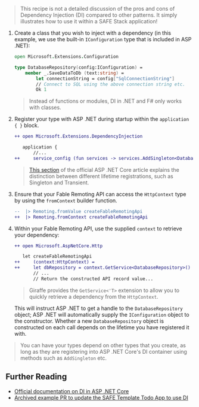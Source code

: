 > This recipe is not a detailed discussion of the pros and cons of Dependency Injection (DI) compared to other patterns. It simply illustrates how to use it within a SAFE Stack application!

1. Create a class that you wish to inject with a dependency (in this example, we use the built-in `IConfiguration` type that is included in ASP .NET):

    ```fsharp
    open Microsoft.Extensions.Configuration

    type DatabaseRepository(config:IConfiguration) =
        member _.SaveDataToDb (text:string) =
            let connectionString = config["SqlConnectionString"]
            // Connect to SQL using the above connection string etc.
            Ok 1
    ```

    > Instead of functions or modules, DI in .NET and F# only works with classes.

2. Register your type with ASP .NET during startup within the `application { }` block.
    ```diff
    ++ open Microsoft.Extensions.DependencyInjection

       application {
           //...
    ++     service_config (fun services -> services.AddSingleton<DatabaseRepository>())
    ```

    > [This section](https://learn.microsoft.com/en-us/aspnet/core/fundamentals/dependency-injection?view=aspnetcore-8.0#lifetime-and-registration-options) of the official ASP .NET Core article explains the distinction between different lifetime registrations, such as Singleton and Transient.

3. Ensure that your Fable Remoting API can access the `HttpContext` type by using the `fromContext` builder function.
    ```diff
    --  |> Remoting.fromValue createFableRemotingApi
    ++  |> Remoting.fromContext createFableRemotingApi
    ```

4. Within your Fable Remoting API, use the supplied `context` to retrieve your dependency:

    ```diff
    ++ open Microsoft.AspNetCore.Http

       let createFableRemotingApi
    ++     (context:HttpContext) =
    ++     let dbRepository = context.GetService<DatabaseRepository>()
           // ...
           // Return the constructed API record value...
    ```

    > Giraffe provides the `GetService<'T>` extension to allow you to quickly retrieve a dependency from the `HttpContext`.

    This will instruct ASP .NET to get a handle to the `DatabaseRepository` object; ASP .NET will automatically supply the `IConfiguration` object to the constructor. Whether a new `DatabaseRepository` object is constructed on each call depends on the lifetime you have registered it with.

> You can have your types depend on other types that you create, as long as they are registering into ASP .NET Core's DI container using methods such as `AddSingleton` etc.

## Further Reading
* [Official documentation on DI in ASP .NET Core](https://learn.microsoft.com/en-us/aspnet/core/fundamentals/dependency-injection?view=aspnetcore-8.0)
* [Archived example PR to update the SAFE Template Todo App to use DI](https://github.com/SAFE-Stack/SAFE-template/pull/466/files)

